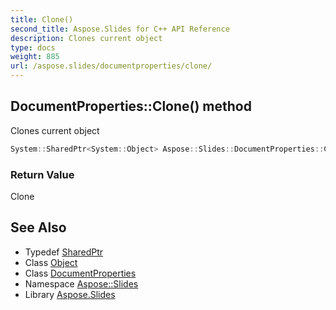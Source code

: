 ```yaml
---
title: Clone()
second_title: Aspose.Slides for C++ API Reference
description: Clones current object
type: docs
weight: 885
url: /aspose.slides/documentproperties/clone/
---
```

## DocumentProperties::Clone() method


Clones current object

```cpp
System::SharedPtr<System::Object> Aspose::Slides::DocumentProperties::Clone() override
```


### Return Value

Clone

## See Also

* Typedef [SharedPtr](../../../system/sharedptr/)
* Class [Object](../../../system/object/)
* Class [DocumentProperties](../)
* Namespace [Aspose::Slides](../../)
* Library [Aspose.Slides](../../../)
